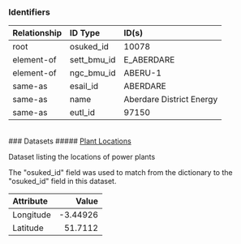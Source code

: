 ### Identifiers

| Relationship   | ID Type     | ID(s)                    |
|:---------------|:------------|:-------------------------|
| root           | osuked_id   | 10078                    |
| element-of     | sett_bmu_id | E_ABERDARE               |
| element-of     | ngc_bmu_id  | ABERU-1                  |
| same-as        | esail_id    | ABERDARE                 |
| same-as        | name        | Aberdare District Energy |
| same-as        | eutl_id     | 97150                    |

<br>
### Datasets
##### <a href="https://raw.githubusercontent.com/OSUKED/Dictionary-Datasets/main/datasets/plant-locations/datapackage.json">Plant Locations</a>

Dataset listing the locations of power plants

The "osuked_id" field was used to match from the dictionary to the "osuked_id" field in this dataset.

| Attribute   |    Value |
|:------------|---------:|
| Longitude   | -3.44926 |
| Latitude    | 51.7112  |
